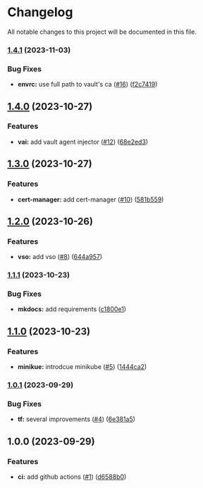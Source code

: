 # Changelog

All notable changes to this project will be documented in this file.

### [1.4.1](https://github.com/FalcoSuessgott/hashicorp-vault-playground/compare/v1.4.0...v1.4.1) (2023-11-03)


### Bug Fixes

* **envrc:** use full path to vault's ca ([#16](https://github.com/FalcoSuessgott/hashicorp-vault-playground/issues/16)) ([f2c7419](https://github.com/FalcoSuessgott/hashicorp-vault-playground/commit/f2c74193bdce20548fc2194b558878bf77225027))

## [1.4.0](https://github.com/FalcoSuessgott/hashicorp-vault-playground/compare/v1.3.0...v1.4.0) (2023-10-27)


### Features

* **vai:** add vault agent injector ([#12](https://github.com/FalcoSuessgott/hashicorp-vault-playground/issues/12)) ([68e2ed3](https://github.com/FalcoSuessgott/hashicorp-vault-playground/commit/68e2ed3812451a9337a7bf5db2de89435d046af3))

## [1.3.0](https://github.com/FalcoSuessgott/hashicorp-vault-playground/compare/v1.2.0...v1.3.0) (2023-10-27)


### Features

* **cert-manager:** add cert-manager ([#10](https://github.com/FalcoSuessgott/hashicorp-vault-playground/issues/10)) ([581b559](https://github.com/FalcoSuessgott/hashicorp-vault-playground/commit/581b5590d9bcdb4cb10bf7da550cf7b51fe78157))

## [1.2.0](https://github.com/FalcoSuessgott/hashicorp-vault-playground/compare/v1.1.1...v1.2.0) (2023-10-26)


### Features

* **vso:** add vso ([#8](https://github.com/FalcoSuessgott/hashicorp-vault-playground/issues/8)) ([644a957](https://github.com/FalcoSuessgott/hashicorp-vault-playground/commit/644a95703046427bfe175b40b7ab9d262e733081))

### [1.1.1](https://github.com/FalcoSuessgott/hashicorp-vault-playground/compare/v1.1.0...v1.1.1) (2023-10-23)


### Bug Fixes

* **mkdocs:** add requirements ([c1800e1](https://github.com/FalcoSuessgott/hashicorp-vault-playground/commit/c1800e1ef3be6e8d6a9b4e21b6f61451be8d7a2a))

## [1.1.0](https://github.com/FalcoSuessgott/hashicorp-vault-playground/compare/v1.0.1...v1.1.0) (2023-10-23)


### Features

* **minikue:** introdcue minikube ([#5](https://github.com/FalcoSuessgott/hashicorp-vault-playground/issues/5)) ([1444ca2](https://github.com/FalcoSuessgott/hashicorp-vault-playground/commit/1444ca2faeb32a4495ec406e3183ce450742aec2))

### [1.0.1](https://github.com/FalcoSuessgott/hashicorp-vault-playground/compare/v1.0.0...v1.0.1) (2023-09-29)


### Bug Fixes

* **tf:** several improvements ([#4](https://github.com/FalcoSuessgott/hashicorp-vault-playground/issues/4)) ([6e381a5](https://github.com/FalcoSuessgott/hashicorp-vault-playground/commit/6e381a580e2f0d943ce442f7ea0cab695951328b))

## 1.0.0 (2023-09-29)


### Features

* **ci:** add github actions ([#1](https://github.com/FalcoSuessgott/hashicorp-vault-playground/issues/1)) ([d6588b0](https://github.com/FalcoSuessgott/hashicorp-vault-playground/commit/d6588b05ffedfa36fd89e69e756c25ebd4f0af19))
